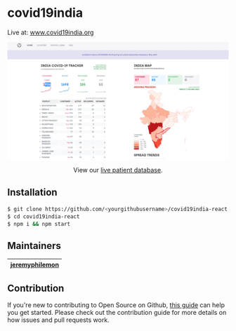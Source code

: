 # covid19india
Live at: www.covid19india.org
<p align="center">
<img src="screenshots/ss2.JPG">
</p>

<p align="center">
  View our <a href="https://bit.ly/patientdb">live patient database</a>.
 </p>

## Installation

```bash
$ git clone https://github.com/<yourgithubusername>/covid19india-react
$ cd covid19india-react
$ npm i && npm start

```

## Maintainers

|    [jeremyphilemon](https://github.com/jeremyphilemon)     |
| --- |



## Contribution

If you're new to contributing to Open Source on Github, [this guide](https://guides.github.com/activities/contributing-to-open-source/) can help you get started. Please check out the contribution guide for more details on how issues and pull requests work.

